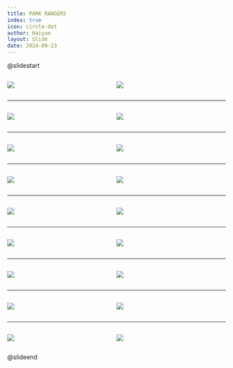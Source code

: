 ```yaml
---
title: PARK RANGERS
index: true
icon: circle-dot
author: Haiyue
layout: Slide
date: 2024-09-23
---
```

 
@slidestart

<div style="display:flex">
<div style="flex:1">

![](https://raw.githubusercontent.com/yclord/reading/refs/heads/master/english/Level-O/PARK%20RANGERS/001.webp)
</div>
<div style="flex:1">

![](https://raw.githubusercontent.com/yclord/reading/refs/heads/master/english/Level-O/PARK%20RANGERS/002.webp)
</div>
</div>

---

<div style="display:flex">
<div style="flex:1">

![](https://raw.githubusercontent.com/yclord/reading/refs/heads/master/english/Level-O/PARK%20RANGERS/003.webp)
</div>
<div style="flex:1">

![](https://raw.githubusercontent.com/yclord/reading/refs/heads/master/english/Level-O/PARK%20RANGERS/004.webp)
</div>
</div>

---

<div style="display:flex">
<div style="flex:1">

![](https://raw.githubusercontent.com/yclord/reading/refs/heads/master/english/Level-O/PARK%20RANGERS/005.webp)
</div>
<div style="flex:1">

![](https://raw.githubusercontent.com/yclord/reading/refs/heads/master/english/Level-O/PARK%20RANGERS/006.webp)
</div>
</div>

---

<div style="display:flex">
<div style="flex:1">

![](https://raw.githubusercontent.com/yclord/reading/refs/heads/master/english/Level-O/PARK%20RANGERS/007.webp)
</div>
<div style="flex:1">

![](https://raw.githubusercontent.com/yclord/reading/refs/heads/master/english/Level-O/PARK%20RANGERS/008.webp)
</div>
</div>

---

<div style="display:flex">
<div style="flex:1">

![](https://raw.githubusercontent.com/yclord/reading/refs/heads/master/english/Level-O/PARK%20RANGERS/009.webp)
</div>
<div style="flex:1">

![](https://raw.githubusercontent.com/yclord/reading/refs/heads/master/english/Level-O/PARK%20RANGERS/010.webp)
</div>
</div>

---

<div style="display:flex">
<div style="flex:1">

![](https://raw.githubusercontent.com/yclord/reading/refs/heads/master/english/Level-O/PARK%20RANGERS/011.webp)
</div>
<div style="flex:1">

![](https://raw.githubusercontent.com/yclord/reading/refs/heads/master/english/Level-O/PARK%20RANGERS/012.webp)
</div>
</div>

---

<div style="display:flex">
<div style="flex:1">

![](https://raw.githubusercontent.com/yclord/reading/refs/heads/master/english/Level-O/PARK%20RANGERS/013.webp)
</div>
<div style="flex:1">

![](https://raw.githubusercontent.com/yclord/reading/refs/heads/master/english/Level-O/PARK%20RANGERS/014.webp)
</div>
</div>

---

<div style="display:flex">
<div style="flex:1">

![](https://raw.githubusercontent.com/yclord/reading/refs/heads/master/english/Level-O/PARK%20RANGERS/015.webp)
</div>
<div style="flex:1">

![](https://raw.githubusercontent.com/yclord/reading/refs/heads/master/english/Level-O/PARK%20RANGERS/016.webp)
</div>
</div>

---

<div style="display:flex">
<div style="flex:1">

![](https://raw.githubusercontent.com/yclord/reading/refs/heads/master/english/Level-O/PARK%20RANGERS/017.webp)
</div>
<div style="flex:1">

![](https://raw.githubusercontent.com/yclord/reading/refs/heads/master/english/Level-O/PARK%20RANGERS/018.webp)
</div>
</div>

@slideend